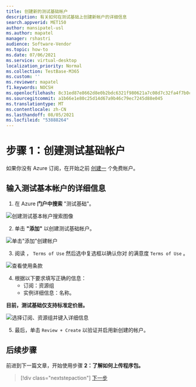 ```yaml
---
title: 创建新的测试基础帐户
description: 有关如何在测试基础上创建新帐户的详细信息
search.appverid: MET150
author: mansipatel-usl
ms.author: mapatel
manager: rshastri
audience: Software-Vendor
ms.topic: how-to
ms.date: 07/06/2021
ms.service: virtual-desktop
localization_priority: Normal
ms.collection: TestBase-M365
ms.custom: ''
ms.reviewer: mapatel
f1.keywords: NOCSH
ms.openlocfilehash: 8c31ed87e8662d8e0b2bdc6321f980621a7c08d7c32fa4f7b0c7d6fc285042c9
ms.sourcegitcommit: a1b66e1e80c25d14d67a9b46c79ec7245d88e045
ms.translationtype: MT
ms.contentlocale: zh-CN
ms.lasthandoff: 08/05/2021
ms.locfileid: "53888264"
---
```

# <a name="step-1-create-a-test-base-account"></a>步骤 1：创建测试基础帐户

如果你没有 Azure 订阅，在开始之前 [创建一](https://azure.microsoft.com/en-us/free/) 个免费帐户。

## <a name="enter-details-for-test-base-account"></a>输入测试基本帐户的详细信息
 
1. 在 Azure **门户中搜索** "测试基础"。

![创建测试基本帐户搜索图像](Media/CreateTestAccount1.png)

2. 单击 **"添加"** 以创建测试基础帐户。

![单击"添加"创建帐户](Media/CreateTestAccount2.png)

3.  阅读 ， ```Terms of Use``` 然后选中复选框以确认你对 的满意度 ```Terms of Use``` 。

![查看使用条款](Media/CreateTestAccount3.png)

4.  根据以下要求填写正确的信息： 
    -   订阅：资源组
    -   实例详细信息：名称。

**目前，测试基础仅支持标准定价层。**

![选择订阅、资源组并键入详细信息](Media/CreateTestAccount4.png)

5.  最后，单击 ```Review + Create``` 以验证并启用新创建的帐户。

## <a name="next-steps"></a>后续步骤

前进到下一篇文章，开始使用步骤 **2：了解如何上传程序包。**
> [!div class="nextstepaction"]
> [下一步](uploadApplication.md)

<!---
Add button for next page
-->
